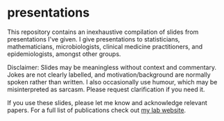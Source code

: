 # presentations

This repository contains an inexhaustive compilation of slides from presentations I've given. I give presentations to statisticians, mathematicians, microbiologists, clinical medicine practitioners, and epidemiologists, amongst other groups.

Disclaimer: Slides may be meaningless without context and commentary. Jokes are not clearly labelled, and motivation/background are normally spoken rather than written. I also occasionally use humour, which may be misinterpreted as sarcasm. Please request clarification if you need it.

If you use these slides, please let me know and acknowledge relevant papers. For a full list of publications check out [my lab website](http://statisticaldiversitylab.com/publications).

